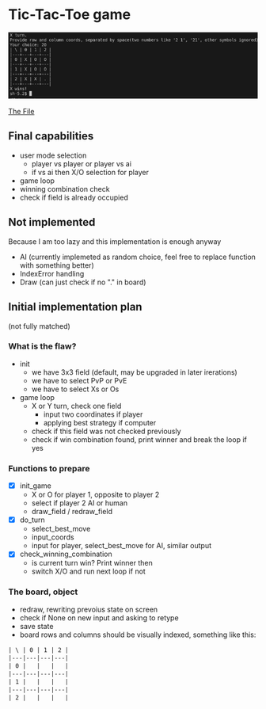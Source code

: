# Tic-Tac-Toe game

![](screenshot.png)

[The File](./tic-tac-toe.py)

## Final capabilities

- user mode selection
  - player vs player or player vs ai
  - if vs ai then X/O selection for player
- game loop
- winning combination check
- check if field is already occupied

## Not implemented

Because I am too lazy and this implementation is enough anyway

- AI (currently implemeted as random choice, feel free to replace function with something better)
- IndexError handling
- Draw (can just check if no "." in board)

## Initial implementation plan

(not fully matched)

### What is the flaw?

- init
  - we have 3x3 field (default, may be upgraded in later irerations)
  - we have to select PvP or PvE
  - we have to select Xs or Os
- game loop
  - X or Y turn, check one field
    - input two coordinates if player
    - applying best strategy if computer
  - check if this field was not checked previously
  - check if win combination found, print winner and break the loop if yes

### Functions to prepare

- [x] init_game
  - X or O for player 1, opposite to player 2
  - select if player 2 AI or human
  - draw_field / redraw_field
- [x] do_turn
  - select_best_move
  - input_coords
  - input for player, select_best_move for AI, similar output
- [x] check_winning_combination
  - is current turn win? Print winner then
  - switch X/O and run next loop if not

### The board, object

- redraw, rewriting prevoius state on screen
- check if None on new input and asking to retype
- save state
- board rows and columns should be visually indexed, something like this:

```
| \ | 0 | 1 | 2 |
|---|---|---|---|
| 0 |   |   |   |
|---|---|---|---|
| 1 |   |   |   |
|---|---|---|---|
| 2 |   |   |   |
```